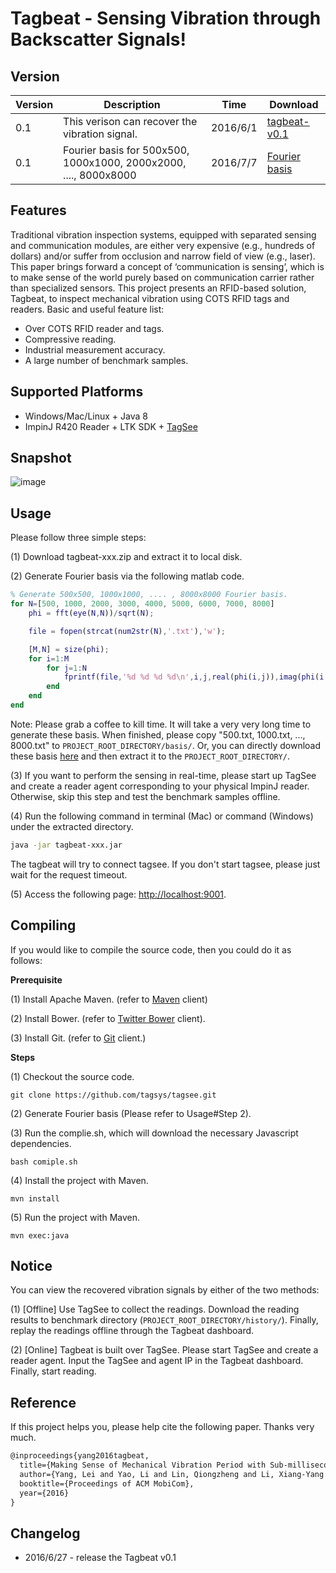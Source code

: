 # <strong>Tagbeat - Sensing Vibration through Backscatter Signals!</strong>



## <strong>Version</strong>
| Version | Description | Time | Download |
|---------|-------------|------|----------|
| 0.1     |This verison can recover the vibration signal. | 2016/6/1 |  [tagbeat-v0.1](https://www.dropbox.com/s/k3b2k9ltf85zk9v/tagbeat-v0.1.zip?dl=0)|
|0.1      |Fourier basis for 500x500, 1000x1000, 2000x2000, ...., 8000x8000| 2016/7/7 | [Fourier basis](https://www.dropbox.com/s/90gmdpfg4lz9enb/basis.zip?dl=0) |


## <strong>Features</strong>

Traditional vibration inspection systems, equipped with separated sensing and communication modules,
are either very expensive (e.g., hundreds of dollars) and/or suffer from occlusion and narrow field of view (e.g., laser).
This paper brings forward a concept of ‘communication is sensing’,
which is to make sense of the world purely based on communication carrier rather than specialized sensors.
This project presents an RFID-based solution, Tagbeat, to inspect mechanical vibration using COTS RFID tags and readers.
Basic and useful feature list:

 * Over COTS RFID reader and tags.
 * Compressive reading.
 * Industrial measurement accuracy.
 * A large number of benchmark samples.

## <strong>Supported Platforms</strong>

* Windows/Mac/Linux + Java 8
* ImpinJ R420 Reader + LTK SDK + <a href="http://github.com/tagsys/tagsee" target="_blank">TagSee</a>

## <strong>Snapshot</strong>

 ![image](https://github.com/tagsys/tagbeat/blob/master/public/img/snapshot.png?raw=true)

## <strong>Usage</strong>

Please follow three simple steps:

(1) Download tagbeat-xxx.zip and extract it to local disk.

(2) Generate Fourier basis via the following matlab code.
```matlab
% Generate 500x500, 1000x1000, .... , 8000x8000 Fourier basis.
for N=[500, 1000, 2000, 3000, 4000, 5000, 6000, 7000, 8000]
    phi = fft(eye(N,N))/sqrt(N);

    file = fopen(strcat(num2str(N),'.txt'),'w');

    [M,N] = size(phi);
    for i=1:M
        for j=1:N
            fprintf(file,'%d %d %d %d\n',i,j,real(phi(i,j)),imag(phi(i,j)));
        end
    end
end
```
Note: Please grab a coffee to kill time. It will take a very very long time to generate these basis. When finished, please copy "500.txt, 1000.txt, ..., 8000.txt" to  <code>PROJECT_ROOT_DIRECTORY/basis/</code>.
Or, you can directly download these basis [here](https://www.dropbox.com/s/90gmdpfg4lz9enb/basis.zip?dl=0) and then extract it to the <code>PROJECT_ROOT_DIRECTORY/</code>.

(3) If you want to perform the sensing in real-time,
please start up TagSee and create a reader agent corresponding to your physical ImpinJ reader.
Otherwise, skip this step and test the benchmark samples offline.

(4) Run the following command in terminal (Mac) or command (Windows) under the extracted directory.
```bash
java -jar tagbeat-xxx.jar
```
The tagbeat will try to connect tagsee. If you don't start tagsee, please just wait for the request timeout.

(5) Access the following page: [http://localhost:9001](http://localhost:9001).

## <strong>Compiling</strong>

If you would like to compile the source code, then you could do it as follows:

<strong>Prerequisite</strong>

 (1) Install Apache Maven. (refer to <a href="https://maven.apache.org/install.html" target="_blank">Maven</a> client)

 (2) Install Bower. (refer to <a href="http://bower.io/" target="_blank">Twitter Bower</a> client).

 (3) Install Git. (refer to <a href="https://git-scm.com/downloads" target="_blank">Git</a> client.)

<strong>Steps</strong>

 (1) Checkout the source code.
```
git clone https://github.com/tagsys/tagsee.git
```
 (2) Generate Fourier basis (Please refer to Usage#Step 2).

 (3) Run the complie.sh, which will download the necessary Javascript dependencies.
```
bash comiple.sh
```
 (4) Install the project with Maven.
```
mvn install
```
 (5) Run the project with Maven.
```
mvn exec:java
```

## <strong>Notice</strong>

You can view the recovered vibration signals by either of the two methods:

(1) [Offline] Use TagSee to collect the readings. Download the reading results to benchmark directory (<code>PROJECT_ROOT_DIRECTORY/history/</code>).
Finally, replay the readings offline through the Tagbeat dashboard.

(2) [Online] Tagbeat is built over TagSee. Please start TagSee and create a reader agent. Input the TagSee and agent IP in the Tagbeat dashboard. Finally, start reading.

## Reference

If this project helps you, please help cite the following paper. Thanks very much.

```latex
@inproceedings{yang2016tagbeat,
  title={Making Sense of Mechanical Vibration Period with Sub-millisecond Accuracy Using Backscatter Signals},
  author={Yang, Lei and Yao, Li and Lin, Qiongzheng and Li, Xiang-Yang and Liu, Yunhao},
  booktitle={Proceedings of ACM MobiCom},
  year={2016}
}

```

## Changelog

* 2016/6/27 - release the Tagbeat v0.1
